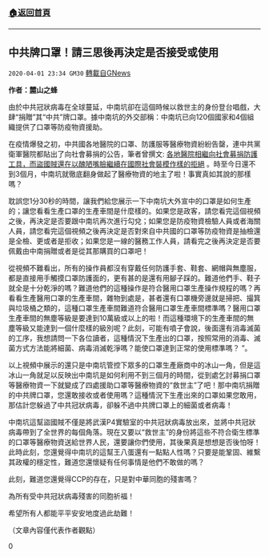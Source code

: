 ###  [:house:返回首頁](https://github.com/ourhimalayas/txt)
---

## 中共牌口罩！請三思後再決定是否接受或使用
`2020-04-01 23:34 GM30` [轉載自GNews](https://gnews.org/zh-hant/159690/)

**作者：麓山之蜂**

由於中共冠狀病毒在全球蔓延，中南坑卻在這個時候以救世主的身份登台唱戲，大肆“捐贈”其“中共”牌口罩。據中南坑的外交部稱：中南坑已向120個國家和4個組織提供了口罩等防疫物資援助。

在疫情爆發之初，中共國各地醫院的口罩、防護服等醫療物資紛紛告罄，連中共黨衛軍醫院都貼出了向社會募捐的公告，筆者曾撰文: [各地醫院相繼向社會募捐防護工具，而盜國賊還在以醜陋嘴臉繼續在國際社會裝模作樣的拒絕](https://gnews.org/zh-hans/94416/) 。時至今日還不到3個月，中南坑就徹底翻身做起了醫療物資的地主了啦！事實真如其說的那樣嗎？

耽誤您1分30秒的時間，讓我們給您展示一下中南坑大外宣中的口罩是如何生產的；讓您看看生產口罩的生產車間是什麼樣的。如果您是政客，請您看完這個視頻之後，再決定是否要跟中南坑再次進行勾兌；如果您是防疫物資檢驗人員或者海關人員，請您看完這個視頻之後再決定是否對來自中共國的口罩等防疫物資是抽檢還是全檢、更或者是拒收；如果您是一線的醫務工作人員，請看完之後再決定是否要佩戴由中南捐贈或者是從其那購買的口罩吧！

從視頻不難看出，所有的操作員都沒有穿戴任何防護手套、鞋套、網帽與無塵服，都是直接用手觸摸口罩防護面的，更有甚的是還有用腳子踩的。難道他們手、鞋子就全是十分乾淨的嗎？難道他們的這種操作是符合醫用口罩生產操作規程的嗎？再看看生產醫用口罩的生產車間，雜物到處是，甚者還有口罩機旁邊就是掃把、撮箕與垃圾桶之類的，這種口罩生產車間難道符合醫用口罩生產車間標準嗎？醫用口罩生產車間的無塵等級是要達到10萬級或以上的啦！而這種環境下的生產車間的無塵等級又能達到一個什麼樣的級別呢？此刻，可能有噴子會說，後面還有消毒滅菌的工序，我想請問一下各位讀者，這種情況下生產出的口罩，按照常用的消毒、滅菌方式方法能將細菌、病毒消滅乾淨嗎？能使口罩達到正常的使用標準嗎？ ”。

以上視頻中展示的還只是中南坑管控下眾多的口罩生產廠商中的冰山一角，但是這冰山一角就足以反映出中南坑是如何利用不到三個月的時間，從到處乞討募捐口罩等醫療物資一下就變成了四處援助口罩等醫療物資的“救世主”了吧！那中南坑捐贈的中共牌口罩，您還敢接收或者使用嗎？這種情況下生產出來的口罩如果您敢用，那估計您躲過了中共冠狀病毒，卻躲不過中共牌口罩上的細菌或者病毒！

中南坑這幫盜國賊不僅是將武漢P4實驗室的中共冠狀病毒放出來，並將中共冠狀病毒帶到了全世界的每個角落。現在又要以“救世主”的身份將這些不符合衛生標準的口罩等醫療物資送給世界人民，還要讓你們使用，其後果真是想想是否後怕呀！此時此刻，您還覺得中南坑的這幫王八蛋還有一點點人性嗎？只要是能鞏固、維繫其政權的穩定性，難道您還懷疑有任何事情是他們不敢做的嗎？

此刻，難道您還覺得CCP的存在，只是對中華同胞的殘害嗎？

為所有受中共冠狀病毒殘害的同胞祈福！

希望所有人都能平平安安地度過此劫難！

（文章內容僅代表作者觀點）

0
